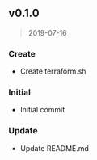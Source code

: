 
<a name="v0.1.0"></a>
## v0.1.0

> 2019-07-16

### Create

* Create terraform.sh

### Initial

* Initial commit

### Update

* Update README.md

